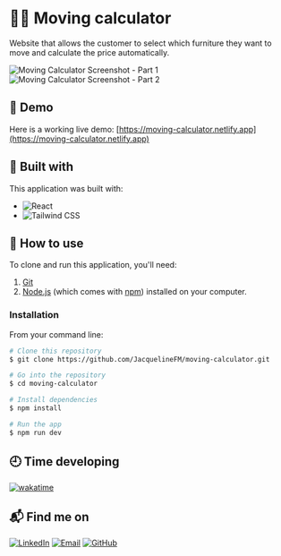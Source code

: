 # 🏡🚛 Moving calculator

Website that allows the customer to select which furniture they want to move and calculate the price automatically.

![Moving Calculator Screenshot - Part 1](https://i.postimg.cc/FFSXRpWG/moving-calculator-desktop-1.png)
![Moving Calculator Screenshot - Part 2](https://i.postimg.cc/7hksb3hQ/moving-calculator-desktop-2.png)

## 🚀 Demo

Here is a working live demo: [https://moving-calculator.netlify.app](https://moving-calculator.netlify.app)

## 🔧 Built with

This application was built with:

- ![React](https://img.shields.io/badge/React-20232A?style=for-the-badge&logo=react&logoColor=61DAFB)
- ![Tailwind CSS](https://img.shields.io/badge/Tailwind_CSS-38B2AC?style=for-the-badge&logo=tailwind-css&logoColor=white)

## 📘 How to use

To clone and run this application, you'll need:

1. [Git](https://git-scm.com)
2. [Node.js](https://nodejs.org/en/download/) (which comes with [npm](http://npmjs.com)) installed on your computer.

### Installation

From your command line:

```bash
# Clone this repository
$ git clone https://github.com/JacquelineFM/moving-calculator.git

# Go into the repository
$ cd moving-calculator

# Install dependencies
$ npm install

# Run the app
$ npm run dev
```

## 🕘 Time developing

[![wakatime](https://wakatime.com/badge/github/JacquelineFM/moving-calculator.svg)](https://wakatime.com/badge/github/JacquelineFM/moving-calculator)

## 📬 Find me on

[![LinkedIn](https://img.shields.io/badge/linkedin-%230077B5.svg?&style=flat-square&logo=linkedin&logoColor=white)](https://www.linkedin.com/in/jacqueline-flores-méndez-7521ab177/)
[![Email](https://img.shields.io/badge/-Gmail-%23333?style=flat-square&logo=gmail&logoColor=white)](mailto:jfloresm.dev@gmail.com)
[![GitHub](https://img.shields.io/badge/GitHub-%2312100E.svg?&style=flat-square&logo=Github&logoColor=white)](https://github.com/JacquelineFM)
